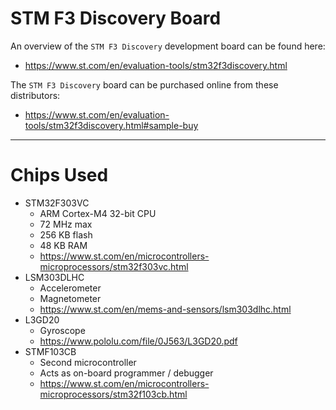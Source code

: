 # STM F3 Discovery Board

An overview of the `STM F3 Discovery` development board can be found here:

* https://www.st.com/en/evaluation-tools/stm32f3discovery.html

The `STM F3 Discovery` board can be purchased online from these distributors:

* https://www.st.com/en/evaluation-tools/stm32f3discovery.html#sample-buy

---

# Chips Used

* STM32F303VC
  * ARM Cortex-M4 32-bit CPU
  * 72 MHz max
  * 256 KB flash
  * 48 KB RAM
  * https://www.st.com/en/microcontrollers-microprocessors/stm32f303vc.html
* LSM303DLHC
  * Accelerometer
  * Magnetometer
  * https://www.st.com/en/mems-and-sensors/lsm303dlhc.html
* L3GD20
  * Gyroscope
  * https://www.pololu.com/file/0J563/L3GD20.pdf
* STMF103CB
  * Second microcontroller
  * Acts as on-board programmer / debugger
  * https://www.st.com/en/microcontrollers-microprocessors/stm32f103cb.html
